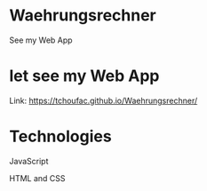 # Waehrungsrechner
See my Web App
# let see my Web App
Link: https://tchoufac.github.io/Waehrungsrechner/
# Technologies
JavaScript

HTML and CSS
